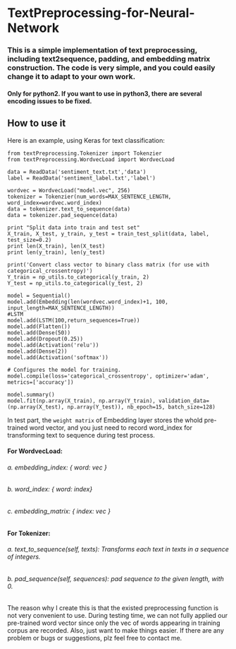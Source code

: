# TextPreprocessing-for-Neural-Network
### This is a simple implementation of text preprocessing, including text2sequence, padding, and embedding matrix construction. The code is very simple, and you could easily change it to adapt to your own work.

#### Only for python2. If you want to use in python3, there are several encoding issues to be fixed.



How to use it
------------------------
Here is an example, using Keras for text classification:

```
from textPreprocessing.Tokenizer import Tokenzier
from textPreprocessing.WordvecLoad import WordvecLoad

data = ReadData('sentiment_text.txt','data')
label = ReadData('sentiment_label.txt','label')

wordvec = WordvecLoad("model.vec", 256)
tokenizer = Tokenzier(num_words=MAX_SENTENCE_LENGTH, word_index=wordvec.word_index)
data = tokenizer.text_to_sequence(data)
data = tokenizer.pad_sequence(data)

print "Split data into train and test set"
X_train, X_test, y_train, y_test = train_test_split(data, label, test_size=0.2)
print len(X_train), len(X_test)
print len(y_train), len(y_test)

print('Convert class vector to binary class matrix (for use with categorical_crossentropy)')
Y_train = np_utils.to_categorical(y_train, 2)
Y_test = np_utils.to_categorical(y_test, 2)

model = Sequential()
model.add(Embedding(len(wordvec.word_index)+1, 100, input_length=MAX_SENTENCE_LENGTH))
#LSTM
model.add(LSTM(100,return_sequences=True)) 
model.add(Flatten())
model.add(Dense(50))
model.add(Dropout(0.25))
model.add(Activation('relu'))
model.add(Dense(2))
model.add(Activation('softmax'))

# Configures the model for training.
model.compile(loss='categorical_crossentropy', optimizer='adam', metrics=['accuracy'])

model.summary()
model.fit(np.array(X_train), np.array(Y_train), validation_data=(np.array(X_test), np.array(Y_test)), nb_epoch=15, batch_size=128)

```
In test part, the `weight matrix` of Embedding layer stores the whold pre-trained word vector, and you just need to record word_index for transforming text to sequence during test process.

#### For WordvecLoad:
###### a. embedding_index: { word: vec }
###### b. word_index: { word: index}
###### c. embedding_matrix: { index: vec }

#### For Tokenizer:
###### a. text_to_sequence(self, texts): Transforms each text in texts in a sequence of integers.
###### b. pad_sequence(self, sequences): pad sequence to the given length, with 0.




The reason why I create this is that the existed preprocessing function is not very convenient to use. During testing time, we can not fully applied our pre-trained word vector since only the vec of words appearing in training corpus are recorded. Also, just want to make things easier. If there are any problem or bugs or suggestions, plz feel free to contact me.
